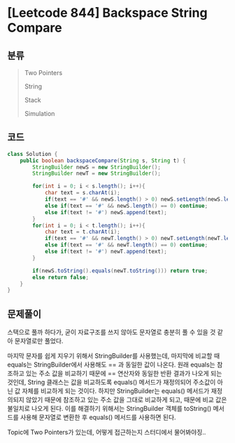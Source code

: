 # [Leetcode 844] Backspace String Compare

## 분류
> Two Pointers
> 
> String
> 
> Stack
> 
> Simulation

## 코드
```java
class Solution {
    public boolean backspaceCompare(String s, String t) {
        StringBuilder newS = new StringBuilder();
        StringBuilder newT = new StringBuilder();

        for(int i = 0; i < s.length(); i++){
            char text = s.charAt(i);
            if(text == '#' && newS.length() > 0) newS.setLength(newS.length() - 1);
            else if(text == '#' && newS.length() == 0) continue;
            else if(text != '#') newS.append(text);
        }
        for(int i = 0; i < t.length(); i++){
            char text = t.charAt(i);
            if(text == '#' && newT.length() > 0) newT.setLength(newT.length() - 1);
            else if(text == '#' && newT.length() == 0) continue;
            else if(text != '#') newT.append(text);
        }

        if(newS.toString().equals(newT.toString())) return true;
        else return false;
    }
}
```

## 문제풀이

스택으로 풀까 하다가, 굳이 자료구조를 쓰지 않아도 문자열로 충분히 풀 수 있을 것 같아 문자열로만 풀었다.

마지막 문자를 쉽게 지우기 위해서 StringBuilder를 사용했는데, 마지막에 비교할 때 equals는 StringBuilder에서 사용해도 == 과 동일한 값이 나온다. 원래 equals는 참조하고 있는 주소 값을 비교하기 때문에 == 연산자와 동일한 반환 결과가 나오게 되는 것인데, String 클래스는 값을 비교하도록 equals() 메서드가 재정의되어 주소값이 아닌 값 자체를 비교하게 되는 것이다. 하지만 StringBuilder는 equals() 메서드가 재정의되지 않았기 때문에 참조하고 있는 주소 값을 그대로 비교하게 되고, 때문에 비교 값은 불일치로 나오게 된다. 
이를 해결하기 위해서는 StringBuilder 객체를 toString() 메서드를 사용해 문자열로 변환한 후 equals() 메서드를 사용하면 된다.

Topic에 Two Pointers가 있는데, 어떻게 접근하는지 스터디에서 물어봐야징..
